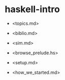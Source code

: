# haskell-intro

- <topics.md>
- <biblio.md> 
- <sim.md>

- <browse_prelude.hs>

- <setup.md>
- <how_we_started.md>

